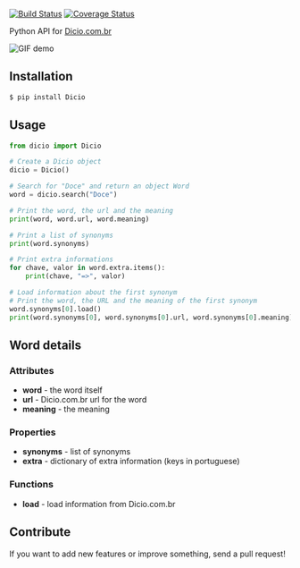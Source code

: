 [![Build Status](https://travis-ci.org/felipemfp/dicio.svg?branch=master)](https://travis-ci.org/felipemfp/dicio) [![Coverage Status](https://coveralls.io/repos/github/felipemfp/dicio/badge.svg?branch=master)](https://coveralls.io/github/felipemfp/dicio?branch=master)

Python API for [Dicio.com.br](http://www.dicio.com.br/)

![GIF demo](https://cdn.rawgit.com/felipemfp/dicio/8b0e6b83/demo.gif)


## Installation
```sh
$ pip install Dicio
```

## Usage

```python
from dicio import Dicio

# Create a Dicio object
dicio = Dicio()

# Search for "Doce" and return an object Word
word = dicio.search("Doce")

# Print the word, the url and the meaning
print(word, word.url, word.meaning)

# Print a list of synonyms
print(word.synonyms)

# Print extra informations
for chave, valor in word.extra.items():
    print(chave, "=>", valor)

# Load information about the first synonym
# Print the word, the URL and the meaning of the first synonym
word.synonyms[0].load()
print(word.synonyms[0], word.synonyms[0].url, word.synonyms[0].meaning)
```

## Word details

### Attributes

- **word** - the word itself
- **url** - Dicio.com.br url for the word
- **meaning** - the meaning

### Properties

- **synonyms** - list of synonyms
- **extra** - dictionary of extra information (keys in portuguese)

### Functions

- **load** - load information from Dicio.com.br

## Contribute
If you want to add new features or improve something, send a pull request!
